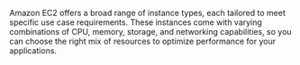 Amazon EC2 offers a broad range of instance types, each tailored to meet specific use case requirements. These instances come with varying combinations of CPU, memory, storage, and networking capabilities, so you can choose the right mix of resources to optimize performance for your applications.

